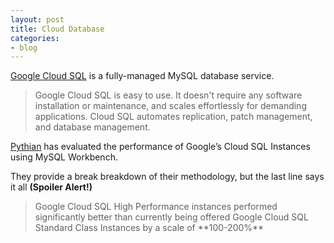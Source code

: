 ```yaml
---
layout: post
title: Cloud Database
categories:
- blog
---
```


[Google Cloud SQL](https://cloud.google.com/sql/) is a fully-managed MySQL database service.

<blockquote>Google Cloud SQL is easy to use. It doesn't require any software installation or maintenance, and scales effortlessly for demanding applications. Cloud SQL automates replication, patch management, and database management.</blockquote>

[Pythian](https://www.pythian.com/blog/benchmarking-google-cloud-sql-instances/) has evaluated the performance of Google’s Cloud SQL Instances using MySQL Workbench.

They provide a break breakdown of their methodology, but the last line says it all **(Spoiler Alert!)**

<blockquote>Google Cloud SQL High Performance instances performed significantly better than currently being offered Google Cloud SQL Standard Class Instances by a scale of **100-200%**</blockquote>
